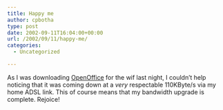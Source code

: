 ```yaml
---
title: Happy me
author: cpbotha
type: post
date: 2002-09-11T16:04:00+00:00
url: /2002/09/11/happy-me/
categories:
  - Uncategorized

---
```

As I was downloading [OpenOffice][1] for the wif last night, I couldn’t help noticing that it was coming down at a _very_ respectable 110KByte/s via my home ADSL link. This of course means that my bandwidth upgrade is complete. Rejoice!

 [1]: http://www.openoffice.org/

